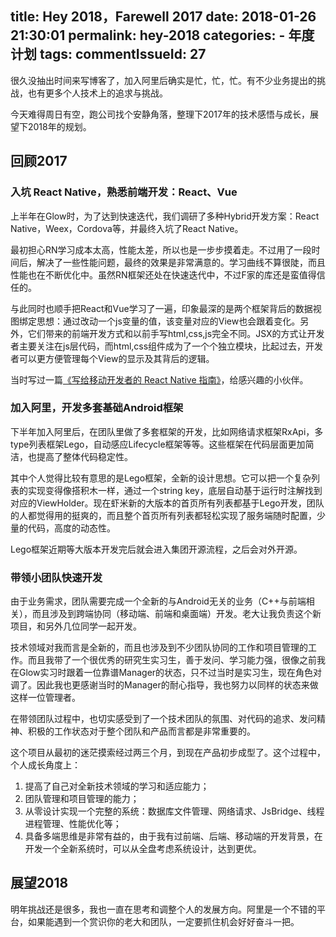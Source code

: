 title: Hey 2018，Farewell 2017
date: 2018-01-26 21:30:01
permalink: hey-2018
categories:
	- 年度计划
tags:
commentIssueId: 27
---
很久没抽出时间来写博客了，加入阿里后确实是忙，忙，忙。有不少业务提出的挑战，也有更多个人技术上的追求与挑战。

今天难得周日有空，跑公司找个安静角落，整理下2017年的技术感悟与成长，展望下2018年的规划。


<!-- more -->


## 回顾2017
### 入坑 React Native，熟悉前端开发：React、Vue
上半年在Glow时，为了达到快速迭代，我们调研了多种Hybrid开发方案：React Native，Weex，Cordova等，并最终入坑了React Native。

最初担心RN学习成本太高，性能太差，所以也是一步步摸着走。不过用了一段时间后，解决了一些性能问题，最终的效果是非常满意的。学习曲线不算很陡，而且性能也在不断优化中。虽然RN框架还处在快速迭代中，不过F家的库还是蛮值得信任的。

与此同时也顺手把React和Vue学习了一遍，印象最深的是两个框架背后的数据视图绑定思想：通过改动一个js变量的值，该变量对应的View也会跟着变化。另外，它们带来的前端开发方式和以前手写html,css,js完全不同。JSX的方式让开发者主要关注在js层代码，而html,css组件成为了一个个独立模块，比起过去，开发者可以更方便管理每个View的显示及其背后的逻辑。

当时写过一篇[《写给移动开发者的 React Native 指南》](http://wingjay.com/2017/03/14/%E5%86%99%E7%BB%99%E7%A7%BB%E5%8A%A8%E5%BC%80%E5%8F%91%E8%80%85%E7%9A%84-React-Native-%E6%8C%87%E5%8D%97/)，给感兴趣的小伙伴。

### 加入阿里，开发多套基础Android框架
下半年加入阿里后，在团队里做了多套框架的开发，比如网络请求框架RxApi，多type列表框架Lego，自动感应Lifecycle框架等等。这些框架在代码层面更加简洁，也提高了整体代码稳定性。

其中个人觉得比较有意思的是Lego框架，全新的设计思想。它可以把一个复杂列表的实现变得像搭积木一样，通过一个string key，底层自动基于运行时注解找到对应的ViewHolder。现在虾米新的大版本的首页所有列表都基于Lego开发，团队的人都觉得用的挺爽的，而且整个首页所有列表都轻松实现了服务端随时配置，少量的代码，高度的动态性。

Lego框架近期等大版本开发完后就会进入集团开源流程，之后会对外开源。

### 带领小团队快速开发
由于业务需求，团队需要完成一个全新的与Android无关的业务（C++与前端相关），而且涉及到跨端协同（移动端、前端和桌面端）开发。老大让我负责这个新项目，和另外几位同学一起开发。

技术领域对我而言是全新的，而且也涉及到不少团队协同的工作和项目管理的工作。而且我带了一个很优秀的研究生实习生，善于发问、学习能力强，很像之前我在Glow实习时跟着一位靠谱Manager的状态，只不过当时是实习生，现在角色对调了。因此我也更感谢当时的Manager的耐心指导，我也努力以同样的状态来做这样一位管理者。

在带领团队过程中，也切实感受到了一个技术团队的氛围、对代码的追求、发问精神、积极的工作状态对于整个团队和产品而言都是非常重要的。

这个项目从最初的迷茫摸索经过两三个月，到现在产品初步成型了。这个过程中，个人成长角度上：
1. 提高了自己对全新技术领域的学习和适应能力；
2. 团队管理和项目管理的能力；
3. 从零设计实现一个完整的系统：数据库文件管理、网络请求、JsBridge、线程进程管理、性能优化等；
4. 具备多端思维是非常有益的，由于我有过前端、后端、移动端的开发背景，在开发一个全新系统时，可以从全盘考虑系统设计，达到更优。



## 展望2018
明年挑战还是很多，我也一直在思考和调整个人的发展方向。阿里是一个不错的平台，如果能遇到一个赏识你的老大和团队，一定要抓住机会好好奋斗一把。
